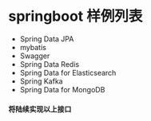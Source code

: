# springboot 样例列表
+ Spring Data JPA
+ mybatis
+ Swagger
+ Spring Data Redis
+ Spring Data for Elasticsearch
+ Spring Kafka
+ Spring Data for MongoDB

#### 将陆续实现以上接口